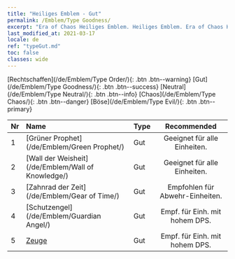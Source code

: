 ```yaml
---
title: "Heiliges Emblem - Gut"
permalink: /Emblem/Type Goodness/
excerpt: "Era of Chaos Heiliges Emblem. Heiliges Emblem. Era of Chaos Heiliges Emblem Gut. Era of Chaos Gut"
last_modified_at: 2021-03-17
locale: de
ref: "typeGut.md"
toc: false
classes: wide
---
```


  [Rechtschaffen](/de/Emblem/Type Order/){: .btn .btn--warning}   [Gut](/de/Emblem/Type Goodness/){: .btn .btn--success}   [Neutral](/de/Emblem/Type Neutral/){: .btn .btn--info}   [Chaos](/de/Emblem/Type Chaos/){: .btn .btn--danger}   [Böse](/de/Emblem/Type Evil/){: .btn .btn--primary} 

  |  Nr  |             Name            |    Type    |   Recommended   |
  |:-----|:----------------------------|:-----------|:---------------:|
  | 1 | [Grüner Prophet](/de/Emblem/Green Prophet/) | Gut | Geeignet für alle Einheiten. | 
  | 2 | [Wall der Weisheit](/de/Emblem/Wall of Knowledge/) | Gut | Geeignet für alle Einheiten. | 
  | 3 | [Zahnrad der Zeit](/de/Emblem/Gear of Time/) | Gut | Empfohlen für Abwehr-Einheiten. | 
  | 4 | [Schutzengel](/de/Emblem/Guardian Angel/) | Gut | Empf. für Einh. mit hohem DPS. | 
  | 5 | [Zeuge](/de/Emblem/Witness/) | Gut | Empf. für Einh. mit hohem DPS. | 
